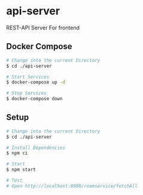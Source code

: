 # api-server
REST-API Server For frontend

## Docker Compose
```sh
# Change into the current Directory
$ cd ./api-server

# Start Services
$ docker-compose up -d

# Stop Services
$ docker-compose down
```

## Setup

```sh
# Change into the current Directory
$ cd ./api-server

# Install Dependencies
$ npm ci

# Start
$ npm start

# Test
# Open http://localhost:8080/roomservice/fetchAll
```
